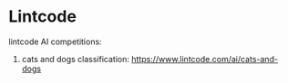 # Lintcode
  lintcode AI competitions:
1. cats and dogs classification: https://www.lintcode.com/ai/cats-and-dogs
